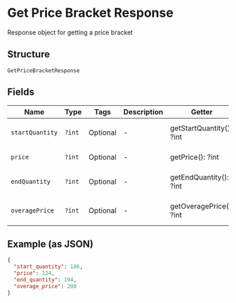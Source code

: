 
# Get Price Bracket Response

Response object for getting a price bracket

## Structure

`GetPriceBracketResponse`

## Fields

| Name | Type | Tags | Description | Getter | Setter |
|  --- | --- | --- | --- | --- | --- |
| `startQuantity` | `?int` | Optional | - | getStartQuantity(): ?int | setStartQuantity(?int startQuantity): void |
| `price` | `?int` | Optional | - | getPrice(): ?int | setPrice(?int price): void |
| `endQuantity` | `?int` | Optional | - | getEndQuantity(): ?int | setEndQuantity(?int endQuantity): void |
| `overagePrice` | `?int` | Optional | - | getOveragePrice(): ?int | setOveragePrice(?int overagePrice): void |

## Example (as JSON)

```json
{
  "start_quantity": 186,
  "price": 124,
  "end_quantity": 194,
  "overage_price": 208
}
```

